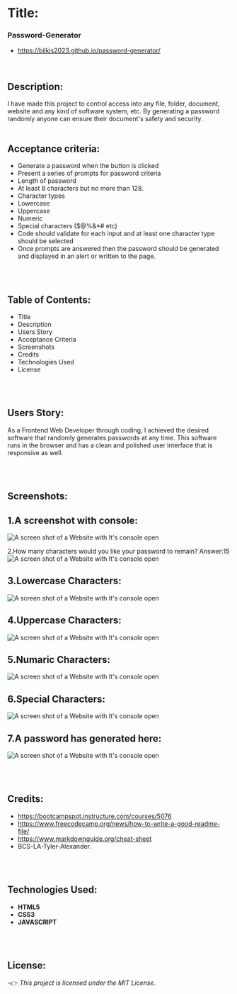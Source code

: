 # Title:

### Password-Generator

- https://bilkis2023.github.io/password-generator/
<br>

## Description:

I have made this project to control access into any file, folder, document, website and any kind of software system, etc. 
By generating a password randomly anyone can ensure their document's safety and security.<br>
<br>


## Acceptance criteria:


- Generate a password when the button is clicked<br>
- Present a series of prompts for password criteria<br>
- Length of password<br>
- At least 8 characters but no more than 128.<br>
- Character types<br>
- Lowercase<br>
- Uppercase<br>
- Numeric<br>
- Special characters ($@%&*# etc)<br>
- Code should validate for each input and at least one character type should be selected<br>
- Once prompts are answered then the password should be generated and displayed in an   alert or written to the page.<br>
<br>
<br>


## Table of Contents: <br>
- Title<br>
- Description<br>
- Users Story<br>
- Acceptance Criteria<br>
- Screenshots<br>
- Credits<br>
- Technologies Used<br>
- License<br>
<br>
<br>


## Users Story:<br>

As a Frontend Web Developer through coding, I achieved the desired software that randomly generates passwords at any time. This software runs in the browser and has a clean and polished user interface that is responsive as well.<br>

<br>
<br>

## Screenshots:<br>

## 1.A screenshot with console:<br>
![A screen shot of a Website with It's console open](./assets/images/Password-Generated.jpg)

2.How many characters would you like your password to remain? Answer:15<br>
![A screen shot of a Website with It's console open](./assets/images/Password-Generator-1.jpg)

## 3.Lowercase Characters:<br>
![A screen shot of a Website with It's console open](./assets/images/Password-Generator-2.jpg)

## 4.Uppercase Characters:<br>
![A screen shot of a Website with It's console open](./assets/images/Password-Generator-3.jpg)
<br>
## 5.Numaric Characters:<br>
![A screen shot of a Website with It's console open](./assets/images/Password-Generator-4.jpg)

## 6.Special Characters:<br>
![A screen shot of a Website with It's console open](./assets/images/Password-Generator-5.jpg)

## 7.A password has generated here:<br>
![A screen shot of a Website with It's console open](./assets/images/Password-Generator-6.jpg)

<br>

<br>


## Credits:<br>
- https://bootcampspot.instructure.com/courses/5076<br>
- https://www.freecodecamp.org/news/how-to-write-a-good-readme-file/<br>
- https://www.markdownguide.org/cheat-sheet<br>
- BCS-LA-Tyler-Alexander.<br>

<br>
<br>

## Technologies Used:<br>

- **HTML5**<br>
- **CSS3**<br>
- **JAVASCRIPT**<br>
<br>
<br>



## License:<br>

-👉 *This project is licensed under the MIT License.*